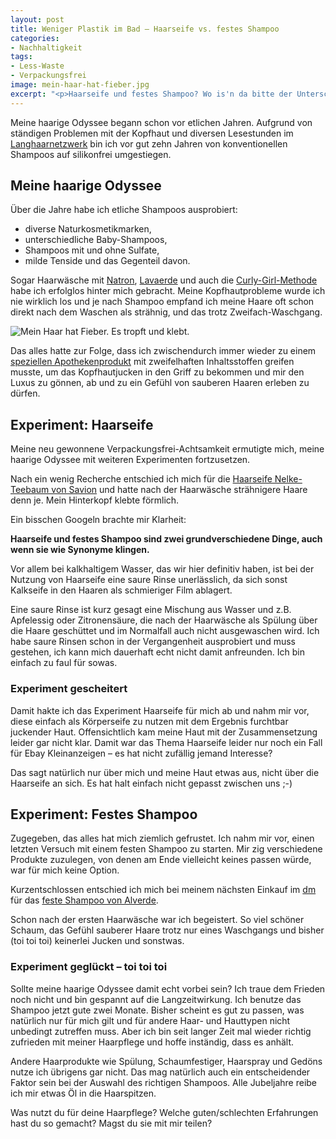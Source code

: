 ```yaml
---
layout: post
title: Weniger Plastik im Bad – Haarseife vs. festes Shampoo
categories:
- Nachhaltigkeit
tags:
- Less-Waste
- Verpackungsfrei
image: mein-haar-hat-fieber.jpg
excerpt: "<p>Haarseife und festes Shampoo? Wo is'n da bitte der Unterschied?</p>"
---
```


Meine haarige Odyssee begann schon vor etlichen Jahren. Aufgrund von ständigen
Problemen mit der Kopfhaut und diversen Lesestunden im
[Langhaarnetzwerk](http://www.langhaarnetzwerk.de) bin ich vor gut zehn Jahren
von konventionellen Shampoos auf silikonfrei umgestiegen.

## Meine haarige Odyssee

Über die Jahre habe ich etliche Shampoos ausprobiert:
* diverse Naturkosmetikmarken,
* unterschiedliche Baby-Shampoos,
* Shampoos mit und ohne Sulfate,
* milde Tenside und das Gegenteil davon.

Sogar Haarwäsche mit [Natron](https://www.smarticular.net/haare-waschen-ohne-shampoo/),
[Lavaerde](https://www.logona.de/de/haare/serien/lavaerde.html?gclid=EAIaIQobChMIiIzV47WE4gIVC-h3Ch3ibghNEAAYBCAAEgLb5fD_Bwe)
und auch die [Curly-Girl-Methode](https://natuerlich-lockig.de/curly-girl-methode/)
habe ich erfolglos hinter mich gebracht. Meine Kopfhautprobleme wurde ich nie
wirklich los und je nach Shampoo empfand ich meine Haare oft schon direkt nach
dem Waschen als strähnig, und das trotz Zweifach-Waschgang.

![Mein Haar hat Fieber. Es tropft und klebt.]({{site.baseurl}}/assets/img/posts/mein-haar-hat-fieber.jpg)

Das alles hatte zur Folge, dass ich zwischendurch immer wieder zu einem
[speziellen Apothekenprodukt](http://www.stieprox.de/stieproxal.html)
mit zweifelhaften Inhaltsstoffen greifen musste, um das Kopfhautjucken in den
Griff zu bekommen und mir den Luxus zu gönnen, ab und zu ein Gefühl von sauberen
Haaren erleben zu dürfen.

## Experiment: Haarseife

Meine neu gewonnene Verpackungsfrei-Achtsamkeit ermutigte mich, meine haarige
Odyssee mit weiteren Experimenten fortzusetzen.

Nach ein wenig Recherche entschied ich mich für die
[Haarseife Nelke-Teebaum von Savion](https://www.savion.de/Haarwaschseifen/bei-normalem-Haar/Haarwaschseife-Nelke-Teebaum.html)
und hatte nach der Haarwäsche strähnigere Haare denn je. Mein Hinterkopf klebte
förmlich.

Ein bisschen Googeln brachte mir Klarheit:

**Haarseife und festes Shampoo sind zwei grundverschiedene Dinge, auch wenn sie
wie Synonyme klingen.**

Vor allem bei kalkhaltigem Wasser, das wir hier definitiv haben, ist bei der
Nutzung von Haarseife eine saure Rinse unerlässlich, da sich sonst Kalkseife in
den Haaren als schmieriger Film ablagert.

Eine saure Rinse ist kurz gesagt eine Mischung aus Wasser und z.B. Apfelessig
oder Zitronensäure, die nach der Haarwäsche als Spülung über die Haare
geschüttet und im Normalfall auch nicht ausgewaschen wird. Ich habe saure Rinsen
schon in der Vergangenheit ausprobiert und muss gestehen, ich kann mich
dauerhaft echt nicht damit anfreunden. Ich bin einfach zu faul für sowas.

### Experiment gescheitert

Damit hakte ich das Experiment Haarseife für mich ab und nahm mir vor, diese
einfach als Körperseife zu nutzen mit dem Ergebnis furchtbar juckender Haut.
Offensichtlich kam meine Haut mit der Zusammensetzung leider gar nicht klar.
Damit war das Thema Haarseife leider nur noch ein Fall für Ebay Kleinanzeigen –
es hat nicht zufällig jemand Interesse?

Das sagt natürlich nur über mich und meine Haut etwas aus, nicht über die
Haarseife an sich. Es hat halt einfach nicht gepasst zwischen uns ;-)

## Experiment: Festes Shampoo

Zugegeben, das alles hat mich ziemlich gefrustet. Ich nahm mir vor, einen
letzten Versuch mit einem festen Shampoo zu starten. Mir zig verschiedene
Produkte zuzulegen, von denen am Ende vielleicht keines passen würde, war für
mich keine Option.

Kurzentschlossen entschied ich mich bei meinem nächsten Einkauf im
[dm](https://www.dm.de) für das [feste Shampoo von Alverde](https://www.dm.de/alverde-naturkosmetik-festes-shampoo-mit-mandarine-basilikum-p4058172009013.html).

Schon nach der ersten Haarwäsche war ich begeistert. So viel schöner Schaum, das
Gefühl sauberer Haare trotz nur eines Waschgangs und bisher (toi toi toi)
keinerlei Jucken und sonstwas.

### Experiment geglückt – toi toi toi

Sollte meine haarige Odyssee damit echt vorbei sein? Ich traue dem Frieden noch
nicht und bin gespannt auf die Langzeitwirkung. Ich benutze das Shampoo jetzt
gute zwei Monate. Bisher scheint es gut zu passen, was natürlich nur für mich
gilt und für andere Haar- und Hauttypen nicht unbedingt zutreffen muss. Aber ich
bin seit langer Zeit mal wieder richtig zufrieden mit meiner Haarpflege und
hoffe inständig, dass es anhält.

Andere Haarprodukte wie Spülung, Schaumfestiger, Haarspray und Gedöns nutze ich
übrigens gar nicht. Das mag natürlich auch ein entscheidender Faktor sein bei
der Auswahl des richtigen Shampoos. Alle Jubeljahre reibe ich mir etwas Öl in
die Haarspitzen.

Was nutzt du für deine Haarpflege? Welche guten/schlechten Erfahrungen hast du
so gemacht? Magst du sie mit mir teilen?
